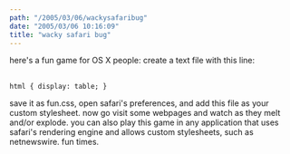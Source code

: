 ```yaml
---
path: "/2005/03/06/wackysafaribug" 
date: "2005/03/06 10:16:09" 
title: "wacky safari bug" 
---
```

<p>here's a fun game for OS X people: create a text file with this line:</p><br><code>html { display: table; }</code><br><p>save it as fun.css, open safari's preferences, and add this file as your custom stylesheet. now go visit some webpages and watch as they melt and/or explode. you can also play this game in any application that uses safari's rendering engine and allows custom stylesheets, such as netnewswire. fun times.</p>